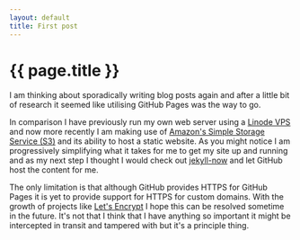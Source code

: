 ```yaml
---
layout: default
title: First post
---
```


# {{ page.title }}

I am thinking about sporadically writing blog posts again and after a little bit of research it seemed like utilising GitHub Pages was the way to go.

In comparison I have previously run my own web server using a [Linode VPS](https://www.linode.com/) and now more recently I am making use of [Amazon's Simple Storage Service (S3)](https://aws.amazon.com/s3/) and its ability to host a static website. As you might notice I am progressively simplifying what it takes for me to get my site up and running and as my next step I thought I would check out [jekyll-now](https://github.com/barryclark/jekyll-now) and let GitHub host the content for me.

The only limitation is that although GitHub provides HTTPS for GitHub Pages it is yet to provide support for HTTPS for custom domains. With the growth of projects like [Let's Encrypt](https://letsencrypt.org/) I hope this can be resolved sometime in the future. It's not that I think that I have anything so important it might be intercepted in transit and tampered with but it's a principle thing.
